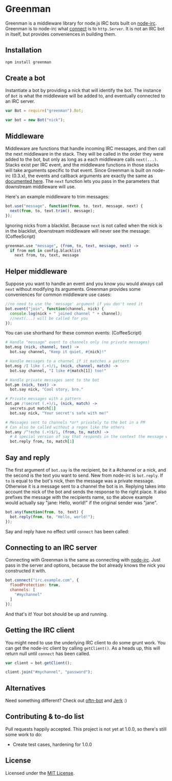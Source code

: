# Greenman
Greenman is a middleware library for node.js IRC bots built on [node-irc](https://github.com/martynsmith/node-irc). Greenman is to node-irc what [connect](https://github.com/senchalabs/connect) is to `http.Server`. It is not an IRC bot in itself, but provides conveniences in building them.

## Installation
```sh
npm install greenman
```

## Create a bot
Instantiate a bot by providing a nick that will identify the bot. The instance of `Bot` is what the middleware will be added to, and eventually connected to an IRC server.

```js
var Bot = require("greenman").Bot;

var bot = new Bot("nick");
```

## Middleware
Middleware are functions that handle incoming IRC messages, and then call the next middleware in the stack. They will be called in the order they were added to the bot, but only as long as a each middleware calls `next(...)`. Stacks exist per IRC event, and the middleware functions in those stacks will take arguments specific to that event. Since Greenman is built on node-irc (0.3.x), the events and callback arguments are exactly the same as [documented here](https://node-irc.readthedocs.org/en/latest/API.html#events). The `next` function lets you pass in the parameters that downstream middleware will use.

Here's an example middleware to trim messages:
```js
bot.use("message", function(from, to, text, message, next) {
  next(from, to, text.trim(), message);
});
```

Ignoring nicks from a blacklist. Because `next` is not called when the nick is in the blacklist, downstream middleware will never see the message:
(CoffeeScript)
```coffee
greenman.use "message", (from, to, text, message, next) ->
  if from not in config.blacklist
    next from, to, text, message
```

## Helper middleware
Suppose you want to handle an event and you know you would always call `next` without modifying its arguments. Greenman provides some conveniences for common middleware use cases:

```js
//no need to use the 'message' argument if you don't need it
bot.event("join", function(channel, nick) {
  console.log(nick + " joined channel " + channel);
  //next(...) will be called for you
});
```

You can use shorthand for these common events:
(CoffeeScript)
```coffee
# Handle "message" event to channels only (no private messages)
bot.msg (nick, channel, text) ->
  bot.say channel, "Keep it quiet, #{nick}!"

# Handle messages to a channel if it matches a pattern
bot.msg /I like (.+)/i, (nick, channel, match) ->
  bot.say channel, "I like #{match[1]} too!"

# Handle private messages sent to the bot
bot.pm (nick, text) ->
  bot.say nick, "Cool story, bro."

# Private messages with a pattern
bot.pm /!secret (.+)/i, (nick, match) ->
  secrets.put match[1]
  bot.say nick, "Your secret's safe with me!"

# Messages sent to channels *or* privately to the bot in a PM
# Can also be called without a regex like the others
bot.any /^!echo (.+)$/i, (from, to, match) ->
  # A special version of say that responds in the context the message was received
  bot.reply from, to, match[1]
```

## Say and reply
The first argument of `bot.say` is the recipient, be it a #channel or a nick, and the second is the text you want to send. New from node-irc is `bot.reply`. If `to` is equal to the bot's nick, then the message was a private message. Otherwise it is a message sent to a channel the bot is in. Replying takes into account the nick of the bot and sends the response to the right place. It also prefixes the message with the recipients name, so the above example would actually say "jane: Hello, world!" if the original sender was "jane".

```js
bot.any(function(from, to, text) {
  bot.reply(from, to, "Hello, world!");
});
```

Say and reply have no effect until `connect` has been called:

## Connecting to an IRC server
Connecting with Greenman is the same as connecting with [node-irc](https://node-irc.readthedocs.org/en/latest/API.html#client). Just pass in the server and options, because the bot already knows the nick you constructed it with.

```js
bot.connect("irc.example.com", {
  floodProtection: true,
  channels: [
    "#mychannel"
  ]
});
```

And that's it! Your bot should be up and running.

## Getting the IRC client
You might need to use the underlying IRC client to do some grunt work. You can get the node-irc client by calling `getClient()`. As a heads up, this will return null until `connect` has been called.

```js
var client = bot.getClient();

client.join("#mychannel", "password");
```

## Alternatives
Need something different? Check out [oftn-bot](https://github.com/oftn/oftn-bot) and [Jerk](https://github.com/gf3/Jerk) :)

## Contributing & to-do list
Pull requests happily accepted. This project is not yet at 1.0.0, so there's still some work to do:
* Create test cases, hardening for 1.0.0

## License
Licensed under the [MIT License](http://opensource.org/licenses/mit-license.php).